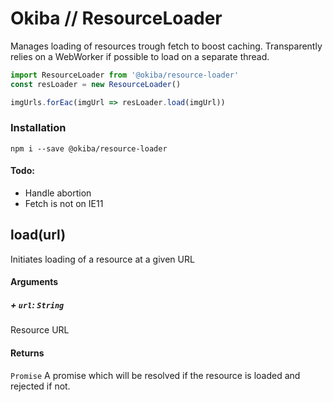 

# Okiba // ResourceLoader
Manages loading of resources trough fetch to boost caching.
Transparently relies on a WebWorker if possible to load on a separate thread.




```javascript
import ResourceLoader from '@okiba/resource-loader'
const resLoader = new ResourceLoader()

imgUrls.forEac(imgUrl => resLoader.load(imgUrl))
```



### Installation
```
npm i --save @okiba/resource-loader
```


#### Todo:

+ Handle abortion
+ Fetch is not on IE11



## load(url)


Initiates loading of a resource at a given URL







#### Arguments


##### + `url`: `String`

Resource URL





#### Returns

`Promise` A promise which will be resolved if the resource
is loaded and rejected if not.